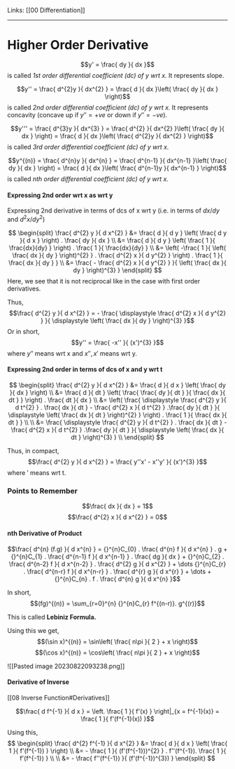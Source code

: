 Links: [[00 Differentiation]]
___
# Higher Order Derivative 
$$y' = \frac{ dy }{ dx }$$
is called *1st order differential coefficient (dc) of y wrt x.* It represents slope.

$$y'' = \frac{ d^{2}y }{ dx^{2} } = \frac{ d }{ dx }\left( \frac{ dy }{ dx } \right)$$
is called *2nd order differential coefficient (dc) of y wrt x.* It represents concavity (concave up if $y'' = +ve$ or down  if $y'' = -ve$).

$$y''' = \frac{ d^{3}y }{ dx^{3} } = \frac{ d^{2} }{ dx^{2} }\left( \frac{ dy }{ dx } \right) = \frac{ d }{ dx }\left( \frac{ d^{2}y }{ dx^{2} } \right)$$
is called *3rd order differential coefficient (dc) of y wrt x.* 

$$y^{(n)} = \frac{ d^{n}y }{ dx^{n} } = \frac{ d^{n-1} }{ dx^{n-1} }\left( \frac{ dy }{ dx } \right) = \frac{ d }{ dx }\left( \frac{ d^{n-1}y }{ dx^{n-1} } \right)$$
is called *nth order differential coefficient (dc) of y wrt x.* 

#### Expressing 2nd order wrt x as wrt y
Expressing 2nd derivative in terms of dcs of x wrt y (i.e. in terms of $dx /dy$ and $d^{2}x /dy^{2}$)

$$
\begin{split}
\frac{ d^{2} y }{ d x^{2} } &= \frac{ d  }{ d y } \left( \frac{ d y }{ d x }  \right) . \frac{ dy }{ dx } \\
&= \frac{ d  }{ d y } \left( \frac{ 1 }{ \frac{dx}{dy} } \right) . \frac{ 1 }{ \frac{dx}{dy} } \\
&= \left( -\frac{ 1 }{ \left( \frac{ dx }{ dy } \right)^{2} } . \frac{ d^{2} x }{ d y^{2} } \right) . \frac{ 1 }{ \frac{ dx }{ dy } } \\
&= \frac{ - \frac{ d^{2} x }{ d y^{2} }  }{ \left( \frac{ dx }{ dy } \right)^{3} } 
\end{split}
$$
Here, we see that it is not reciprocal like in the case with first order derivatives.

Thus,
$$\frac{ d^{2} y }{ d x^{2} } = - \frac{ \displaystyle \frac{ d^{2} x }{ d y^{2} }  }{ \displaystyle \left( \frac{ dx }{ dy } \right)^{3} }$$
Or in short,
$$y'' = \frac{ -x'' }{ (x')^{3} }$$
where $y''$ means wrt x and $x'', x'$ means wrt y. 

#### Expressing 2nd order in terms of dcs of x and y wrt t

$$
\begin{split}
\frac{ d^{2} y }{ d x^{2} } &= \frac{ d }{ d x } \left( \frac{ dy }{ dx }  \right) \\
&= \frac{ d  }{ dt } \left( \frac{ \frac{ dy }{ dt } }{ \frac{ dx }{ dt } } \right) . \frac{ dt }{ dx } \\
&= \left( \frac{ \displaystyle \frac{ d^{2} y }{ d t^{2} } . \frac{ dx }{ dt }  - \frac{ d^{2} x }{ d t^{2} } .\frac{ dy }{ dt } }{ \displaystyle \left( \frac{ dx }{ dt }  \right)^{2} } \right) . \frac{ 1 }{ \frac{ dx }{ dt }  } \\
\\
&= \frac{ \displaystyle \frac{ d^{2} y }{ d t^{2} } . \frac{ dx }{ dt }  - \frac{ d^{2} x }{ d t^{2} } .\frac{ dy }{ dt } }{ \displaystyle \left( \frac{ dx }{ dt }  \right)^{3} }  \\
\end{split}
$$

Thus, in compact,
$$\frac{ d^{2} y }{ d x^{2} } = \frac{ y''x' - x''y' }{ (x')^{3} }$$
where $'$ means wrt t. 

### Points to Remember 
$$\frac{ dx }{ dx } = 1$$
$$\frac{ d^{2} x }{ d x^{2} } = 0$$

#### nth Derivative of Product 
$$\frac{ d^{n} (f.g) }{ d x^{n} } = {}^{n}C_{0} . \frac{ d^{n} f }{ d x^{n} } . g + 
{}^{n}C_{1} . \frac{ d^{n-1} f }{ d x^{n-1} } . \frac{ dg }{ dx } + 
{}^{n}C_{2} . \frac{ d^{n-2} f }{ d x^{n-2} } . \frac{ d^{2} g }{ d x^{2} } + 
\dots {}^{n}C_{r} . \frac{ d^{n-r} f }{ d x^{n-r} } . \frac{ d^{r} g }{ d x^{r} } + \dots + 
{}^{n}C_{n} . f . \frac{ d^{n} g }{ d x^{n} }$$

In short,
$$(fg)^{(n)} = \sum_{r=0}^{n} {}^{n}C_{r} f^{(n-r)}. g^{(r)}$$

This is called **Lebiniz Formula.**

Using this we get,
$$(\sin x)^{(n)} = \sin\left( \frac{ n\pi }{ 2 } + x \right)$$
$$(\cos x)^{(n)} = \cos\left( \frac{ n\pi }{ 2 } + x \right)$$

![[Pasted image 20230822093238.png]]

#### Derivative of Inverse
[[08 Inverse Function#Derivatives]]

$$\frac{ d f^{-1} }{ d x } = \left. \frac{ 1 }{ f'(x) } \right|_{x = f^{-1}(x)} = \frac{ 1 }{ f'(f^{-1}(x)) }$$

Using this,
$$
\begin{split}
\frac{ d^{2} f^{-1} }{ d x^{2} } &= \frac{ d  }{ d x } \left( \frac{ 1 }{ f'(f^{-1}) } \right) \\
&= - \frac{ 1 }{ (f'(f^{-1}))^{2} } . f''(f^{-1}). \frac{ 1 }{ f'(f^{-1}) } \\
\\
&= - \frac{ f''(f^{-1}) }{ (f'(f^{-1})^{3}) }
\end{split}
$$
